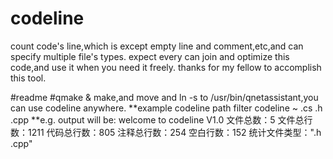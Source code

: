 # codeline
count code's line,which is except empty line and comment,etc,and can specify multiple file's types. expect every can join and optimize this code,and use it when you need it freely. thanks for my fellow to accomplish this tool.

#readme
#qmake & make,and move and ln -s to /usr/bin/qnetassistant,you can use codeline anywhere.
**example
 codeline path filter
codeline ~ .cs .h .cpp
**e.g. output will be:
welcome to codeline V1.0
文件总数：5
文件总行数：1211
代码总行数：805
注释总行数：254
空白行数：152
统计文件类型：".h .cpp"
